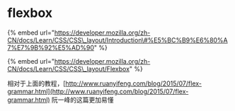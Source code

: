 # flexbox

{% embed url="https://developer.mozilla.org/zh-CN/docs/Learn/CSS/CSS\_layout/Introduction\#%E5%BC%B9%E6%80%A7%E7%9B%92%E5%AD%90" %}

{% embed url="https://developer.mozilla.org/zh-CN/docs/Learn/CSS/CSS\_layout/Flexbox" %}

相对于上面的教程，[http://www.ruanyifeng.com/blog/2015/07/flex-grammar.html](http://www.ruanyifeng.com/blog/2015/07/flex-grammar.html) 阮一峰的这篇更加易懂

